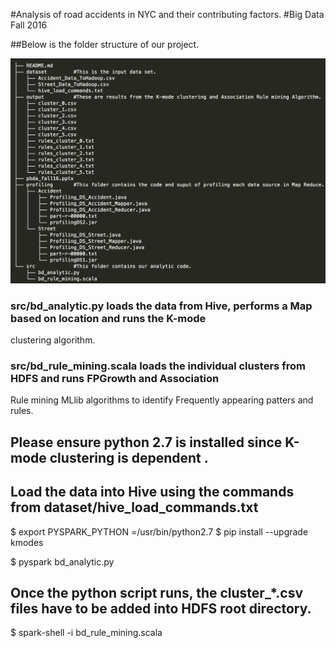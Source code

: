 #Analysis of road accidents in NYC and their contributing factors.
#Big Data Fall 2016


##Below is the folder structure of our project.

![Alt text](tree.png?raw=true "Tree")

### src/bd_analytic.py loads the data from Hive, performs a Map based on location and runs the K-mode 
clustering algorithm.
### src/bd_rule_mining.scala loads the individual clusters from HDFS and runs FPGrowth and Association
Rule mining MLlib algorithms to identify Frequently appearing patters and rules.


##	Please ensure python 2.7 is installed since K-mode clustering is dependent .

##	Load the data into Hive using the commands from dataset/hive_load_commands.txt 

$	export PYSPARK_PYTHON =/usr/bin/python2.7
$	pip install --upgrade kmodes

$	pyspark bd_analytic.py

## 	Once the python script runs, the cluster_*.csv files have to be added into HDFS root directory.
$	spark-shell -i bd_rule_mining.scala

